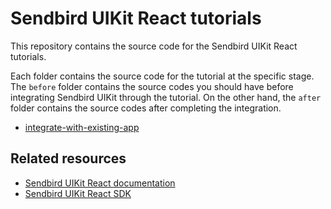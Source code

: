 # Sendbird UIKit React tutorials

This repository contains the source code for the Sendbird UIKit React tutorials.

Each folder contains the source code for the tutorial at the specific stage. The `before` folder contains the source codes you should have before integrating Sendbird UIKit through the tutorial. On the other hand, the `after` folder contains the source codes after completing the integration.

- [integrate-with-existing-app](https://sendbird.com/docs/chat/uikit/v3/react/tutorial/integrate-with-existing-app)

## Related resources
- [Sendbird UIKit React documentation](https://sendbird.com/docs/chat/uikit/v3/react/overview)
- [Sendbird UIKit React SDK](https://github.com/sendbird/sendbird-uikit-react)
